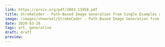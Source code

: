 ```yaml
---
link: https://arxiv.org/pdf/2003.11958.pdf
title: StrokeCoder - Path-Based Image Generation from Single Examples using Transformers
image: /images/showreel/StrokeCoder - Path-Based Image Generation from Single Examples using Transformers.jpg
date: 2020-03-26
tags: art, generative
draft: draft
preview:
---
```



